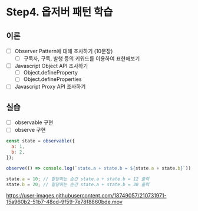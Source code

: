 # Step4. 옵저버 패턴 학습

## 이론

- [ ]  Observer Pattern에 대해 조사하기 (10문장)
    - [ ]  구독자, 구독, 발행 등의 키워드를 이용하여 표현해보기
- [ ]  Javascript Object API 조사하기
    - [ ]  Object.defineProperty
    - [ ]  Object.defineProperties
- [ ]  Javascript Proxy API 조사하기

## 실습

- [ ]  observable 구현
- [ ]  observe 구현

```jsx
const state = observable({
  a: 1,
  b: 2,
});

observe(() => console.log(`state.a + state.b = ${state.a + state.b}`)); // 3

state.a = 10; // 할당하는 순간 state.a + state.b = 12 출력
state.b = 20; // 할당하는 순간 state.a + state.b = 30 출력
```

https://user-images.githubusercontent.com/18749057/210731971-15a960b2-51b7-48cd-9f59-7e78f8860bde.mov
